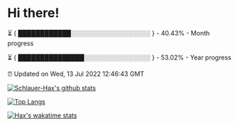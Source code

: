 # Hi there!

⏳ { ████████████░░░░░░░░░░░░░░░░░░ } - 40.43% - Month progress

⏳ { ███████████████░░░░░░░░░░░░░░░ } - 53.02% - Year progress

⏰ Updated on Wed, 13 Jul 2022 12:46:43 GMT


[![Schlauer-Hax's github stats](https://github-readme-stats.vercel.app/api?username=Schlauer-Hax&show_icons=true&theme=dark&count_private=true)](https://github.com/Schlauer-Hax)


[![Top Langs](https://github-readme-stats.vercel.app/api/top-langs/?username=Schlauer-Hax&layout=compact&theme=dark)](https://github.com/Schlauer-Hax?tab=repositories)


[![Hax's wakatime stats](https://github-readme-stats.vercel.app/api/wakatime?username=Hax&theme=dark)](https://wakatime.com/@Hax)

